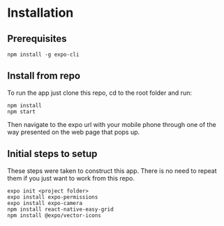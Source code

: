 # Installation

## Prerequisites
````
npm install -g expo-cli
````

## Install from repo
To run the app just clone this repo, cd to the root folder and run:
````
npm install
npm start
````

Then navigate to the expo url with your mobile phone through one of the way presented on the web page that pops up.

## Initial steps to setup
These steps were taken to construct this app. There is no need to repeat them if you just want to work from this repo.

````
expo init <project folder>
expo install expo-permissions
expo install expo-camera
npm install react-native-easy-grid
npm install @expo/vector-icons

````